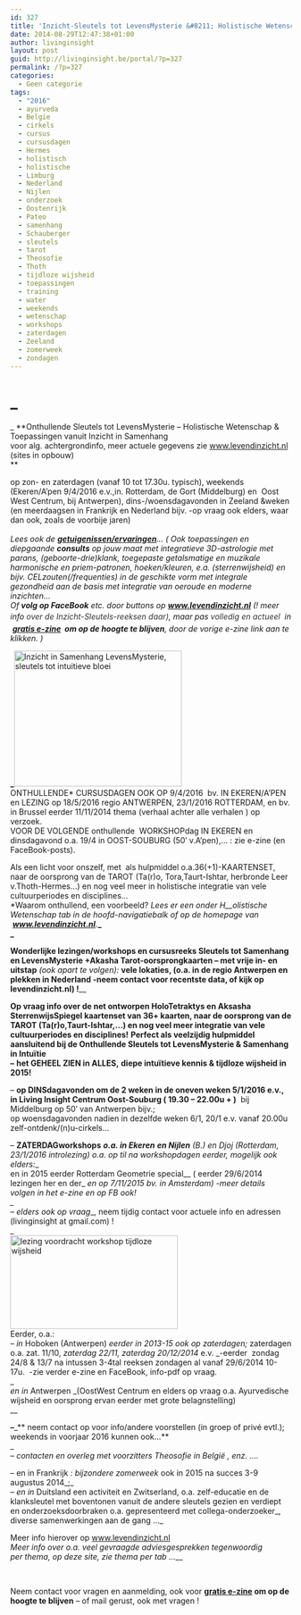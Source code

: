 ```yaml
---
id: 327
title: 'Inzicht-Sleutels tot LevensMysterie &#8211; Holistische Wetenschap van Samenhang'
date: 2014-08-29T12:47:38+01:00
author: livinginsight
layout: post
guid: http://livinginsight.be/portal/?p=327
permalink: /?p=327
categories:
  - Geen categorie
tags:
  - "2016"
  - ayurveda
  - Belgie
  - cirkels
  - cursus
  - cursusdagen
  - Hermes
  - holistisch
  - holistische
  - Limburg
  - Nederland
  - Nijlen
  - onderzoek
  - Oostenrijk
  - Pateo
  - samenhang
  - Schauberger
  - sleutels
  - tarot
  - Theosofie
  - Thoth
  - tijdloze wijsheid
  - toepassingen
  - training
  - water
  - weekends
  - wetenschap
  - workshops
  - zaterdagen
  - Zeeland
  - zomerweek
  - zondagen
---
```

# _  
_ **Onthullende Sleutels tot LevensMysterie &#8211; Holistische Wetenschap & Toepassingen vanuit Inzicht in Samenhang  
voor alg. achtergrondinfo, meer actuele gegevens zie <a href="http://www.levendinzicht.nl" target="_blank">www.levendinzicht.nl</a> (sites in opbouw)  
** 

op zon- en zaterdagen (vanaf 10 tot 17.30u. typisch), weekends (Ekeren/A&#8217;pen 9/4/2016 e.v.,in. Rotterdam, de Gort (Middelburg) en  Oost West Centrum, bij Antwerpen), dins-/woensdagavonden in Zeeland &weken (en meerdaagsen in Frankrijk en Nederland bijv. -op vraag ook elders, waar dan ook, zoals de voorbije jaren)  
<em title="Getuigenissen"><br /> Lees ook de <strong><a title="Stefaan" href="http://livinginsight.be/portal/?page_id=43" target="_blank">getuigenissen/ervaringen</a></strong>&#8230; ( Ook toepassingen en diepgaande <strong><em>consults</em></strong> op jouw maat met integratieve 3D-astrologie met parans, (geboorte-drie)klank, toegepaste getalsmatige en muzikale harmonische en priem-patronen, hoeken/kleuren, e.a. (sterrenwijsheid) en bijv. CELzouten(/frequenties) in de geschikte vorm met integrale gezondheid aan de basis met integratie van oeroude en moderne inzichten&#8230;<br /> Of<em><strong> volg op FaceBook</strong></em> etc. door buttons op <a href="http://www.levendinzicht.nl" target="_blank"><strong>www.levendinzicht.nl</strong></a> (! meer info </em><em style="color: #333333; line-height: 24.375px;" title="Getuigenissen">over de Inzicht-Sleutels-reeksen daar)</em><em title="Getuigenissen">, maar pas</em><em style="color: #333333; line-height: 24.375px;" title="Getuigenissen"> volledig en actueel</em><em title="Getuigenissen">  in  <strong><a title="gratis e-zine via deze link" href="http://eepurl.com/Lqrer" target="_blank">gratis e-zine</a>  om op de hoogte te blijven</strong>, door de vorige e-zine link aan te klikken. )</em>

**_**[<img loading="lazy" class="alignnone size-medium wp-image-405" title="InzichtSamenhangLevenGrootExtraCodeLivingToth" src="http://livinginsight.be/portal/wp-content/uploads/2014/08/InzichtSamenhangLevenGrootExtraCodeLivingToth-300x243.jpg" alt="Inzicht in Samenhang LevensMysterie, sleutels tot intuitieve bloei" width="300" height="243" srcset="http://livinginsight.be/portal/wp-content/uploads/2014/08/InzichtSamenhangLevenGrootExtraCodeLivingToth-300x243.jpg 300w, http://livinginsight.be/portal/wp-content/uploads/2014/08/InzichtSamenhangLevenGrootExtraCodeLivingToth-370x300.jpg 370w, http://livinginsight.be/portal/wp-content/uploads/2014/08/InzichtSamenhangLevenGrootExtraCodeLivingToth.jpg 600w" sizes="(max-width: 300px) 100vw, 300px" />](http://livinginsight.be/portal/wp-content/uploads/2014/08/InzichtSamenhangLevenGrootExtraCodeLivingToth.jpg)  
ONTHULLENDE* CURSUSDAGEN OOK OP 9/4/2016  bv. IN EKEREN/A&#8217;PEN en LEZING op 18/5/2016 regio ANTWERPEN, 23/1/2016 ROTTERDAM, en bv. in Brussel eerder 11/11/2014 thema (verhaal achter alle verhalen ) op verzoek.  
VOOR DE VOLGENDE onthullende  WORKSHOPdag IN EKEREN en dinsdagavond o.a. 19/4 in OOST-SOUBURG (50&#8242; v.A&#8217;pen),&#8230; : zie e-zine (en FaceBook-posts).</p> 

Als een licht voor onszelf, met  als hulpmiddel o.a.36(+1)-KAARTENSET, naar de oorsprong van de TAROT (Ta(r)o, Tora,Taurt-Ishtar, herbronde Leer v.Thoth-Hermes&#8230;) en nog veel meer in holistische integratie van vele cultuurperiodes en disciplines&#8230;  
*Waarom onthullend, een voorbeeld? </strong></em></strong>_Lees er een onder_ _H__olistische Wetenschap tab in de hoofd-navigatiebalk of op de homepage van <em title="Getuigenissen"> <a href="http://www.levendinzicht.nl" target="_blank"><strong>www.levendinzicht.nl</strong></a></em>._**_**  
**_** 

**Wonderlijke lezingen/workshops en cursusreeks Sleutels tot Samenhang  en LevensMysterie +Akasha Tarot-oorsprongkaarten &#8211; met vrije in- en uitstap** _(ook apart te volgen):_ **vele lokaties, (o.a. in de regio Antwerpen en plekken in Nederland -neem contact voor recentste data, of kijk op levendinzicht.nl) !**__

**Op vraag info over de net ontworpen HoloTetraktys en Aksasha SterrenwijsSpiegel kaartenset van 36+ kaarten, naar de oorsprong van de TAROT (Ta(r)o,Taurt-Ishtar,&#8230;) en nog veel meer integratie van vele cultuurperiodes en disciplines!** **Perfect als veelzijdig hulpmiddel aansluitend bij de Onthullende Sleutels tot LevensMysterie & Samenhang in Intuïtie  
&#8211;** **het GEHEEL ZIEN in ALLES,** **diepe intuïtieve kennis & tijdloze wijsheid in 2015!**

&#8211; **op DINSdagavonden om de 2 weken in de oneven weken 5/1/2016 e.v.,  in Living Insight Centrum Oost-Souburg ( 19.30 &#8211; 22.00u + )**  bij Middelburg op 50&#8242; van Antwerpen bijv.;  
op woensdagavonden nadien in dezelfde weken 6/1, 20/1 e.v. vanaf 20.00u zelf-ontdenk/(n)u-cirkels&#8230;

&#8211; **ZATERDAGworkshops** _**o.a. in Ekeren** __en Nijlen__ (B.) en Djoj (Rotterdam, 23/1/2016 introlezing) o.a. op til na_ _workshopdagen eerder, mogelijk ook elders:__  
en in 2015 eerder Rotterdam Geometrie special__ ( eerder 29/6/2014 lezingen her en der_ _en op 7/11/2015 bv. in Amsterdam) _-meer details volgen in het e-zine en op FB ook!_  
_  
&#8211; elders ook op vraag__, neem tijdig contact voor actuele info en adressen (livinginsight at gmail.com) !  
_  
[<img loading="lazy" class="alignnone size-medium wp-image-407" title="lezing tijdloze wijsheid Middelburg" src="http://livinginsight.be/portal/wp-content/uploads/2014/08/20140416_193904-300x168.jpg" alt="lezing voordracht workshop tijdloze wijsheid" width="300" height="168" srcset="http://livinginsight.be/portal/wp-content/uploads/2014/08/20140416_193904-300x168.jpg 300w, http://livinginsight.be/portal/wp-content/uploads/2014/08/20140416_193904-1024x576.jpg 1024w, http://livinginsight.be/portal/wp-content/uploads/2014/08/20140416_193904-500x281.jpg 500w" sizes="(max-width: 300px) 100vw, 300px" />](http://livinginsight.be/portal/wp-content/uploads/2014/08/20140416_193904.jpg)  
Eerder, o.a.:  
_&#8211; in_ Hoboken (Antwerpen) _eerder in 2013-15 ook op zaterdagen;_ zaterdagen o.a. zat. 11/10, _zaterdag 22/11, zaterdag 20/12/2014_ e.v. _-eerder  zondag 24/8 & 13/7 na intussen 3-4tal reeksen zondagen al vanaf 29/6/2014 10-17u.  -zie verder e-zine en FaceBook, info-pdf op vraag.  
_  
_en in_ Antwerpen _(OostWest Centrum en elders op vraag o.a. Ayurvedische wijsheid en oorsprong ervan eerder met grote belagnstelling)  
__ 

**&#8211;**_** neem contact op voor info/andere voorstellen (in groep of privé evtl.); weekends in voorjaar 2016 kunnen ook&#8230;**  
_  
_&#8211; contacten en overleg met voorzitters Theosofie in België , enz. &#8230;._

&#8211; en in Frankrijk _: bijzondere zomerweek_ ook in 2015 na succes 3-9 augustus 2014_;_  
_&#8211; en in_ Duitsland een activiteit en Zwitserland, o.a. zelf-educatie en de klanksleutel met boventonen vanuit de andere sleutels gezien en verdiept en onderzoeksdoorbraken o.a. gepresenteerd met collega-onderzoeker_, diverse samenwerkingen aan de gang &#8230;_

Meer info hierover op <a title="www.levendinzicht.nl" href="http://www.levendinzicht.nl" target="_blank">www.levendinzicht.nl</a>  
_Meer info over o.a. veel gevraagde adviesgesprekken tegenwoordig  
per thema, op deze site, zie thema per tab …___

&nbsp;

Neem contact voor vragen en aanmelding, ook voor **<a title="gratis e-zine via deze link" href="http://eepurl.com/Lqrer" target="_blank">gratis e-zine</a> om op de hoogte te blijven** &#8211; of mail gerust, ook met vragen !